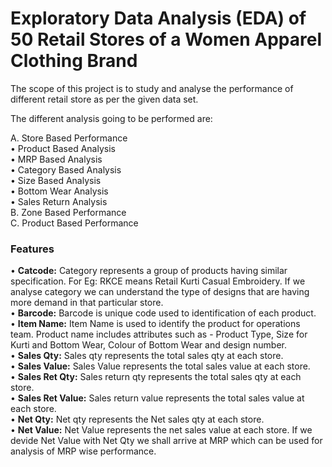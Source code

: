 # Exploratory Data Analysis (EDA) of 50 Retail Stores of a Women Apparel Clothing Brand

The scope of this project is to study and analyse the performance of different retail store as per the given data set.

The different analysis going to be performed are:

A.	Store Based Performance<br>
   •	Product Based Analysis<br>
   •	MRP Based Analysis<br>
   •	Category Based Analysis<br>
   •	Size Based Analysis<br>
   •	Bottom Wear Analysis<br>
   •	Sales Return Analysis<br>
B.	Zone Based Performance<br>
C.	Product Based Performance<br>

### Features
•	**Catcode:** Category represents a group of products having similar specification. For Eg: RKCE means Retail Kurti Casual Embroidery. If we analyse category we can understand the type of designs that are having more demand in that particular store.<br>
•	**Barcode:** Barcode is unique code used to identification of each product.<br>
•	**Item Name:** Item Name is used to identify the product for operations team. Product name includes attributes such as - Product Type, Size for Kurti and Bottom Wear, Colour of Bottom Wear and design number.<br>
•	**Sales Qty:** Sales qty represents the total sales qty at each store.<br>
•	**Sales Value:** Sales Value represents the total sales value at each store.<br>
•	**Sales Ret Qty:** Sales return qty represents the total sales qty at each store.<br>
•	**Sales Ret Value:** Sales return value represents the total sales value at each store.<br>
•	**Net Qty:** Net qty represents the Net sales qty at each store.<br>
•	 **Net Value:** Net Value represents the net sales value at each store. If we devide Net Value with Net Qty we shall arrive at MRP which can be used for analysis of MRP wise performance.<br>


